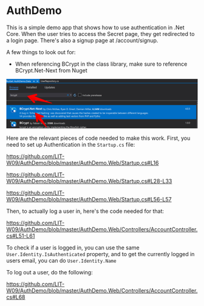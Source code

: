 # AuthDemo

This is a simple demo app that shows how to use authentication in .Net Core. When the user tries to access the Secret page, they get redirected to a login page. There's also a signup page at /account/signup.

A few things to look out for:
* When referencing BCrypt in the class library, make sure to reference BCrypt.Net-Next from Nuget

![BCrypt Nuget](https://github.com/LIT-W09/AuthDemo/blob/master/bcrypt.jpg?raw=true)

Here are the relevant pieces of code needed to make this work. First, you need to set up Authentication in the `Startup.cs` file:

https://github.com/LIT-W09/AuthDemo/blob/master/AuthDemo.Web/Startup.cs#L16

https://github.com/LIT-W09/AuthDemo/blob/master/AuthDemo.Web/Startup.cs#L28-L33

https://github.com/LIT-W09/AuthDemo/blob/master/AuthDemo.Web/Startup.cs#L56-L57

Then, to actually log a user in, here's the code needed for that:

https://github.com/LIT-W09/AuthDemo/blob/master/AuthDemo.Web/Controllers/AccountController.cs#L51-L61

To check if a user is logged in, you can use the same `User.Identity.IsAuthenticated` property, and to get the currently logged in users email, you can do `User.Identity.Name`

To log out a user, do the following:

https://github.com/LIT-W09/AuthDemo/blob/master/AuthDemo.Web/Controllers/AccountController.cs#L68
